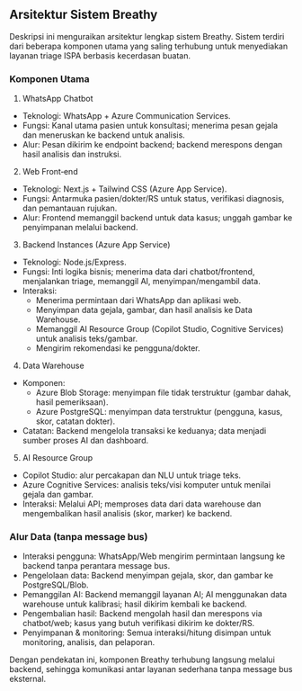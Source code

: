 ## Arsitektur Sistem Breathy

Deskripsi ini menguraikan arsitektur lengkap sistem Breathy. Sistem terdiri dari beberapa komponen utama yang saling terhubung untuk menyediakan layanan triage ISPA berbasis kecerdasan buatan.

### Komponen Utama

1) WhatsApp Chatbot
- Teknologi: WhatsApp + Azure Communication Services.
- Fungsi: Kanal utama pasien untuk konsultasi; menerima pesan gejala dan meneruskan ke backend untuk analisis.
- Alur: Pesan dikirim ke endpoint backend; backend merespons dengan hasil analisis dan instruksi.

2) Web Front‑end
- Teknologi: Next.js + Tailwind CSS (Azure App Service).
- Fungsi: Antarmuka pasien/dokter/RS untuk status, verifikasi diagnosis, dan pemantauan rujukan.
- Alur: Frontend memanggil backend untuk data kasus; unggah gambar ke penyimpanan melalui backend.

3) Backend Instances (Azure App Service)
- Teknologi: Node.js/Express.
- Fungsi: Inti logika bisnis; menerima data dari chatbot/frontend, menjalankan triage, memanggil AI, menyimpan/mengambil data.
- Interaksi:
	- Menerima permintaan dari WhatsApp dan aplikasi web.
	- Menyimpan data gejala, gambar, dan hasil analisis ke Data Warehouse.
	- Memanggil AI Resource Group (Copilot Studio, Cognitive Services) untuk analisis teks/gambar.
	- Mengirim rekomendasi ke pengguna/dokter.

4) Data Warehouse
- Komponen:
	- Azure Blob Storage: menyimpan file tidak terstruktur (gambar dahak, hasil pemeriksaan).
	- Azure PostgreSQL: menyimpan data terstruktur (pengguna, kasus, skor, catatan dokter).
- Catatan: Backend mengelola transaksi ke keduanya; data menjadi sumber proses AI dan dashboard.

5) AI Resource Group
- Copilot Studio: alur percakapan dan NLU untuk triage teks.
- Azure Cognitive Services: analisis teks/visi komputer untuk menilai gejala dan gambar.
- Interaksi: Melalui API; memproses data dari data warehouse dan mengembalikan hasil analisis (skor, marker) ke backend.

### Alur Data (tanpa message bus)
- Interaksi pengguna: WhatsApp/Web mengirim permintaan langsung ke backend tanpa perantara message bus.
- Pengelolaan data: Backend menyimpan gejala, skor, dan gambar ke PostgreSQL/Blob.
- Pemanggilan AI: Backend memanggil layanan AI; AI menggunakan data warehouse untuk kalibrasi; hasil dikirim kembali ke backend.
- Pengembalian hasil: Backend mengolah hasil dan merespons via chatbot/web; kasus yang butuh verifikasi dikirim ke dokter/RS.
- Penyimpanan & monitoring: Semua interaksi/hitung disimpan untuk monitoring, analisis, dan pelaporan.

Dengan pendekatan ini, komponen Breathy terhubung langsung melalui backend, sehingga komunikasi antar layanan sederhana tanpa message bus eksternal.